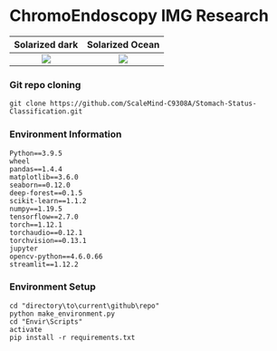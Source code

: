 # ChromoEndoscopy IMG Research

Solarized dark             |  Solarized Ocean
:-------------------------:|:-------------------------:
![](https://github.com/ScaleMind-C9308A/Stomach-Status-Classification/blob/main/Data%20set/Original%20Form/Train/Group%201%20-%20Normal/CHGastro_Normal_001.png)  |  ![](https://github.com/ScaleMind-C9308A/Stomach-Status-Classification/blob/main/Data%20set/Original%20Form/Train/Group%202%20-%20Abnormal/CHGastro_Abnormal_013.png)

### Git repo cloning

```
git clone https://github.com/ScaleMind-C9308A/Stomach-Status-Classification.git
```

### Environment Information

```
Python==3.9.5
wheel 
pandas==1.4.4
matplotlib==3.6.0
seaborn==0.12.0
deep-forest==0.1.5
scikit-learn==1.1.2
numpy==1.19.5
tensorflow==2.7.0
torch==1.12.1
torchaudio==0.12.1
torchvision==0.13.1
jupyter
opencv-python==4.6.0.66
streamlit==1.12.2
```

### Environment Setup

```
cd "directory\to\current\github\repo"
python make_environment.py
cd "Envir\Scripts"
activate
pip install -r requirements.txt
```

